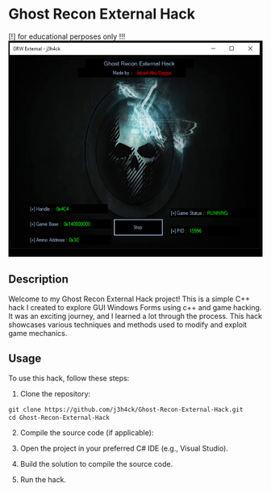 # Ghost Recon External Hack

[!] for educational perposes only !!!
![Ghost Recon External Hack](image.png)

## Description
Welcome to my Ghost Recon External Hack project! This is a simple C++  hack I created to explore GUI Windows Forms using c++ and game hacking. It was an exciting journey, and I learned a lot through the process. This hack showcases various techniques and methods used to modify and exploit game mechanics.


## Usage
To use this hack, follow these steps:
1. Clone the repository:
```
git clone https://github.com/j3h4ck/Ghost-Recon-External-Hack.git
cd Ghost-Recon-External-Hack
```
2. Compile the source code (if applicable):

3. Open the project in your preferred C# IDE (e.g., Visual Studio).
4. Build the solution to compile the source code.
5. Run the hack.
